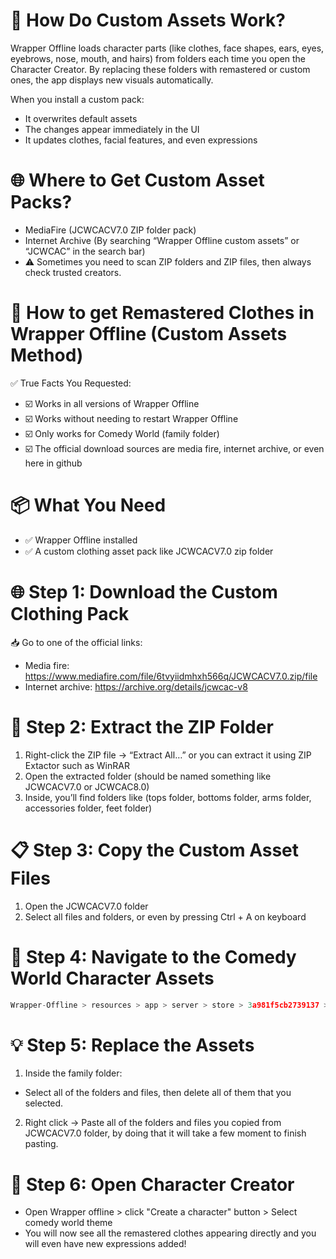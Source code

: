 # 🔧 How Do Custom Assets Work?
Wrapper Offline loads character parts (like clothes, face shapes, ears, eyes, eyebrows, nose, mouth, and hairs) from folders each time you open the Character Creator. By replacing these folders with remastered or custom ones, the app displays new visuals automatically.

When you install a custom pack:
* It overwrites default assets
* The changes appear immediately in the UI
* It updates clothes, facial features, and even expressions
# 🌐 Where to Get Custom Asset Packs?
* MediaFire (JCWCACV7.0 ZIP folder pack)
* Internet Archive (By searching “Wrapper Offline custom assets” or “JCWCAC” in the search bar)
* ⚠️ Sometimes you need to scan ZIP folders and ZIP files, then always check trusted creators.
# 🧥 How to get Remastered Clothes in Wrapper Offline (Custom Assets Method)
✅ True Facts You Requested:
* ☑️ Works in all versions of Wrapper Offline
* ☑️ Works without needing to restart Wrapper Offline
* ☑️ Only works for Comedy World (family folder)
* ☑️ The official download sources are media fire, internet archive, or even here in github
# 📦 What You Need
* ✅ Wrapper Offline installed
* ✅ A custom clothing asset pack like JCWCACV7.0 zip folder
# 🌐 Step 1: Download the Custom Clothing Pack
📥 Go to one of the official links:
 * Media fire: https://www.mediafire.com/file/6tvyiidmhxh566q/JCWCACV7.0.zip/file
 * Internet archive: https://archive.org/details/jcwcac-v8
# 📁 Step 2: Extract the ZIP Folder
1. Right-click the ZIP file → “Extract All…” or you can extract it using ZIP Extactor such as WinRAR
2. Open the extracted folder (should be named something like JCWCACV7.0 or JCWCAC8.0)
3. Inside, you’ll find folders like (tops folder, bottoms folder, arms folder, accessories folder, feet folder)
# 📋 Step 3: Copy the Custom Asset Files
1. Open the JCWCACV7.0 folder
2. Select all files and folders, or even by pressing Ctrl + A on keyboard
# 🔧 Step 4: Navigate to the Comedy World Character Assets
```python
Wrapper-Offline > resources > app > server > store > 3a981f5cb2739137 > CC Store > family
```
# 💡 Step 5: Replace the Assets
1. Inside the family folder:
* Select all of the folders and files, then delete all of them that you selected.
2. Right click → Paste all of the folders and files you copied from JCWCACV7.0 folder, by doing that it will take a few moment to finish pasting.
# 🚀 Step 6: Open Character Creator
* Open Wrapper offline > click "Create a character" button > Select comedy world theme
* You will now see all the remastered clothes appearing directly and you will even have new expressions added!
